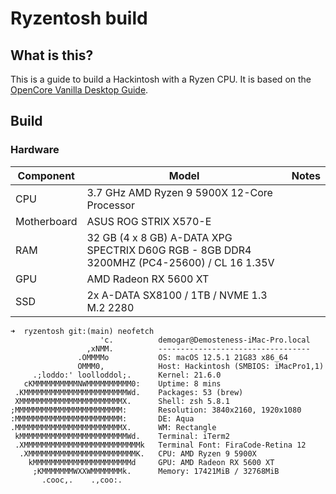# Ryzentosh build

## What is this?

This is a guide to build a Hackintosh with a Ryzen CPU. It is based on the [OpenCore Vanilla Desktop Guide](https://dortania.github.io/OpenCore-Desktop-Guide/).

## Build

### Hardware

| Component | Model | Notes |
| --- | --- | --- |
| CPU | 3.7 GHz AMD Ryzen 9 5900X 12-Core Processor | |
| Motherboard | ASUS ROG STRIX X570-E | |
| RAM | 32 GB (4 x 8 GB) A-DATA XPG SPECTRIX D60G RGB - 8GB DDR4 3200MHZ (PC4-25600) / CL 16 1.35V | |
| GPU | AMD Radeon RX 5600 XT | |
| SSD | 2x A-DATA SX8100 / 1TB / NVME 1.3 M.2 2280 | |

```
➜  ryzentosh git:(main) neofetch
                    'c.          demogar@Demosteness-iMac-Pro.local
                 ,xNMM.          ----------------------------------
               .OMMMMo           OS: macOS 12.5.1 21G83 x86_64
               OMMM0,            Host: Hackintosh (SMBIOS: iMacPro1,1)
     .;loddo:' loolloddol;.      Kernel: 21.6.0
   cKMMMMMMMMMMNWMMMMMMMMMM0:    Uptime: 8 mins
 .KMMMMMMMMMMMMMMMMMMMMMMMWd.    Packages: 53 (brew)
 XMMMMMMMMMMMMMMMMMMMMMMMX.      Shell: zsh 5.8.1
;MMMMMMMMMMMMMMMMMMMMMMMM:       Resolution: 3840x2160, 1920x1080
:MMMMMMMMMMMMMMMMMMMMMMMM:       DE: Aqua
.MMMMMMMMMMMMMMMMMMMMMMMMX.      WM: Rectangle
 kMMMMMMMMMMMMMMMMMMMMMMMMWd.    Terminal: iTerm2
 .XMMMMMMMMMMMMMMMMMMMMMMMMMMk   Terminal Font: FiraCode-Retina 12
  .XMMMMMMMMMMMMMMMMMMMMMMMMK.   CPU: AMD Ryzen 9 5900X
    kMMMMMMMMMMMMMMMMMMMMMMd     GPU: AMD Radeon RX 5600 XT
     ;KMMMMMMMWXXWMMMMMMMk.      Memory: 17421MiB / 32768MiB
       .cooc,.    .,coo:.
```
